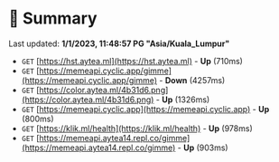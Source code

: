 # 📖 Summary
Last updated: **1/1/2023, 11:48:57 PG "Asia/Kuala_Lumpur"**

- `GET` [https://hst.aytea.ml](https://hst.aytea.ml) - **Up** (710ms)
- `GET` [https://memeapi.cyclic.app/gimme](https://memeapi.cyclic.app/gimme) - **Down** (4257ms)
- `GET` [https://color.aytea.ml/4b31d6.png](https://color.aytea.ml/4b31d6.png) - **Up** (1326ms)
- `GET` [https://memeapi.cyclic.app](https://memeapi.cyclic.app) - **Up** (800ms)
- `GET` [https://klik.ml/health](https://klik.ml/health) - **Up** (978ms)
- `GET` [https://memeapi.aytea14.repl.co/gimme](https://memeapi.aytea14.repl.co/gimme) - **Up** (903ms)
